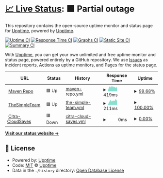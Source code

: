 # [📈 Live Status](https://upptime.github.io/upptime): <!--live status--> **🟧 Partial outage**

This repository contains the open-source uptime monitor and status page for [Upptime](https://upptime.js.org), powered by [Upptime](https://github.com/upptime/upptime).

[![Uptime CI](https://github.com/minemobs/uptime/workflows/Uptime%20CI/badge.svg)](https://github.com/minemobs/upptime/actions?query=workflow%3A%22Uptime+CI%22)
[![Response Time CI](https://github.com/minemobs/uptime/workflows/Response%20Time%20CI/badge.svg)](https://github.com/minemobs/upptime/actions?query=workflow%3A%22Response+Time+CI%22)
[![Graphs CI](https://github.com/minemobs/uptime/workflows/Graphs%20CI/badge.svg)](https://github.com/minemobs/upptime/actions?query=workflow%3A%22Graphs+CI%22)
[![Static Site CI](https://github.com/minemobs/uptime/workflows/Static%20Site%20CI/badge.svg)](https://github.com/minemobs/upptime/actions?query=workflow%3A%22Static+Site+CI%22)
[![Summary CI](https://github.com/minemobs/uptime/workflows/Summary%20CI/badge.svg)](https://github.com/minemobs/upptime/actions?query=workflow%3A%22Summary+CI%22)

With [Upptime](https://upptime.js.org), you can get your own unlimited and free uptime monitor and status page, powered entirely by a GitHub repository. We use [Issues](https://github.com/upptime/upptime/issues) as incident reports, [Actions](https://github.com/minemobs/upptime/actions) as uptime monitors, and [Pages](https://upptime.github.io/upptime) for the status page.

<!--start: status pages-->
<!-- This summary is generated by Upptime (https://github.com/upptime/upptime) -->
<!-- Do not edit this manually, your changes will be overwritten -->
<!-- prettier-ignore -->
| URL | Status | History | Response Time | Uptime |
| --- | ------ | ------- | ------------- | ------ |
| <img alt="" src="https://icons.duckduckgo.com/ip3/maven.thesimpleteam.net.ico" height="13"> [Maven Repo](https://maven.thesimpleteam.net) | 🟩 Up | [maven-repo.yml](https://github.com/Minemobs/upptime/commits/HEAD/history/maven-repo.yml) | <details><summary><img alt="Response time graph" src="./graphs/maven-repo/response-time-week.png" height="20"> 419ms</summary><br><a href="https://minemobs.github.io/upptime/history/maven-repo"><img alt="Response time 560" src="https://img.shields.io/endpoint?url=https%3A%2F%2Fraw.githubusercontent.com%2FMinemobs%2Fupptime%2FHEAD%2Fapi%2Fmaven-repo%2Fresponse-time.json"></a><br><a href="https://minemobs.github.io/upptime/history/maven-repo"><img alt="24-hour response time 372" src="https://img.shields.io/endpoint?url=https%3A%2F%2Fraw.githubusercontent.com%2FMinemobs%2Fupptime%2FHEAD%2Fapi%2Fmaven-repo%2Fresponse-time-day.json"></a><br><a href="https://minemobs.github.io/upptime/history/maven-repo"><img alt="7-day response time 419" src="https://img.shields.io/endpoint?url=https%3A%2F%2Fraw.githubusercontent.com%2FMinemobs%2Fupptime%2FHEAD%2Fapi%2Fmaven-repo%2Fresponse-time-week.json"></a><br><a href="https://minemobs.github.io/upptime/history/maven-repo"><img alt="30-day response time 409" src="https://img.shields.io/endpoint?url=https%3A%2F%2Fraw.githubusercontent.com%2FMinemobs%2Fupptime%2FHEAD%2Fapi%2Fmaven-repo%2Fresponse-time-month.json"></a><br><a href="https://minemobs.github.io/upptime/history/maven-repo"><img alt="1-year response time 565" src="https://img.shields.io/endpoint?url=https%3A%2F%2Fraw.githubusercontent.com%2FMinemobs%2Fupptime%2FHEAD%2Fapi%2Fmaven-repo%2Fresponse-time-year.json"></a></details> | <details><summary><a href="https://minemobs.github.io/upptime/history/maven-repo">99.68%</a></summary><a href="https://minemobs.github.io/upptime/history/maven-repo"><img alt="All-time uptime 92.34%" src="https://img.shields.io/endpoint?url=https%3A%2F%2Fraw.githubusercontent.com%2FMinemobs%2Fupptime%2FHEAD%2Fapi%2Fmaven-repo%2Fuptime.json"></a><br><a href="https://minemobs.github.io/upptime/history/maven-repo"><img alt="24-hour uptime 100.00%" src="https://img.shields.io/endpoint?url=https%3A%2F%2Fraw.githubusercontent.com%2FMinemobs%2Fupptime%2FHEAD%2Fapi%2Fmaven-repo%2Fuptime-day.json"></a><br><a href="https://minemobs.github.io/upptime/history/maven-repo"><img alt="7-day uptime 99.68%" src="https://img.shields.io/endpoint?url=https%3A%2F%2Fraw.githubusercontent.com%2FMinemobs%2Fupptime%2FHEAD%2Fapi%2Fmaven-repo%2Fuptime-week.json"></a><br><a href="https://minemobs.github.io/upptime/history/maven-repo"><img alt="30-day uptime 99.93%" src="https://img.shields.io/endpoint?url=https%3A%2F%2Fraw.githubusercontent.com%2FMinemobs%2Fupptime%2FHEAD%2Fapi%2Fmaven-repo%2Fuptime-month.json"></a><br><a href="https://minemobs.github.io/upptime/history/maven-repo"><img alt="1-year uptime 91.41%" src="https://img.shields.io/endpoint?url=https%3A%2F%2Fraw.githubusercontent.com%2FMinemobs%2Fupptime%2FHEAD%2Fapi%2Fmaven-repo%2Fuptime-year.json"></a></details>
| <img alt="" src="https://icons.duckduckgo.com/ip3/thesimpleteam.net.ico" height="13"> [TheSimpleTeam](https://thesimpleteam.net) | 🟩 Up | [the-simple-team.yml](https://github.com/Minemobs/upptime/commits/HEAD/history/the-simple-team.yml) | <details><summary><img alt="Response time graph" src="./graphs/the-simple-team/response-time-week.png" height="20"> 211ms</summary><br><a href="https://minemobs.github.io/upptime/history/the-simple-team"><img alt="Response time 181" src="https://img.shields.io/endpoint?url=https%3A%2F%2Fraw.githubusercontent.com%2FMinemobs%2Fupptime%2FHEAD%2Fapi%2Fthe-simple-team%2Fresponse-time.json"></a><br><a href="https://minemobs.github.io/upptime/history/the-simple-team"><img alt="24-hour response time 221" src="https://img.shields.io/endpoint?url=https%3A%2F%2Fraw.githubusercontent.com%2FMinemobs%2Fupptime%2FHEAD%2Fapi%2Fthe-simple-team%2Fresponse-time-day.json"></a><br><a href="https://minemobs.github.io/upptime/history/the-simple-team"><img alt="7-day response time 211" src="https://img.shields.io/endpoint?url=https%3A%2F%2Fraw.githubusercontent.com%2FMinemobs%2Fupptime%2FHEAD%2Fapi%2Fthe-simple-team%2Fresponse-time-week.json"></a><br><a href="https://minemobs.github.io/upptime/history/the-simple-team"><img alt="30-day response time 195" src="https://img.shields.io/endpoint?url=https%3A%2F%2Fraw.githubusercontent.com%2FMinemobs%2Fupptime%2FHEAD%2Fapi%2Fthe-simple-team%2Fresponse-time-month.json"></a><br><a href="https://minemobs.github.io/upptime/history/the-simple-team"><img alt="1-year response time 190" src="https://img.shields.io/endpoint?url=https%3A%2F%2Fraw.githubusercontent.com%2FMinemobs%2Fupptime%2FHEAD%2Fapi%2Fthe-simple-team%2Fresponse-time-year.json"></a></details> | <details><summary><a href="https://minemobs.github.io/upptime/history/the-simple-team">100.00%</a></summary><a href="https://minemobs.github.io/upptime/history/the-simple-team"><img alt="All-time uptime 99.43%" src="https://img.shields.io/endpoint?url=https%3A%2F%2Fraw.githubusercontent.com%2FMinemobs%2Fupptime%2FHEAD%2Fapi%2Fthe-simple-team%2Fuptime.json"></a><br><a href="https://minemobs.github.io/upptime/history/the-simple-team"><img alt="24-hour uptime 100.00%" src="https://img.shields.io/endpoint?url=https%3A%2F%2Fraw.githubusercontent.com%2FMinemobs%2Fupptime%2FHEAD%2Fapi%2Fthe-simple-team%2Fuptime-day.json"></a><br><a href="https://minemobs.github.io/upptime/history/the-simple-team"><img alt="7-day uptime 100.00%" src="https://img.shields.io/endpoint?url=https%3A%2F%2Fraw.githubusercontent.com%2FMinemobs%2Fupptime%2FHEAD%2Fapi%2Fthe-simple-team%2Fuptime-week.json"></a><br><a href="https://minemobs.github.io/upptime/history/the-simple-team"><img alt="30-day uptime 100.00%" src="https://img.shields.io/endpoint?url=https%3A%2F%2Fraw.githubusercontent.com%2FMinemobs%2Fupptime%2FHEAD%2Fapi%2Fthe-simple-team%2Fuptime-month.json"></a><br><a href="https://minemobs.github.io/upptime/history/the-simple-team"><img alt="1-year uptime 100.00%" src="https://img.shields.io/endpoint?url=https%3A%2F%2Fraw.githubusercontent.com%2FMinemobs%2Fupptime%2FHEAD%2Fapi%2Fthe-simple-team%2Fuptime-year.json"></a></details>
| <img alt="" src="https://icons.duckduckgo.com/ip3/citra.thesimpleteam.net.ico" height="13"> [Citra-CloudSaves](https://citra.thesimpleteam.net) | 🟥 Down | [citra-cloud-saves.yml](https://github.com/Minemobs/upptime/commits/HEAD/history/citra-cloud-saves.yml) | <details><summary><img alt="Response time graph" src="./graphs/citra-cloud-saves/response-time-week.png" height="20"> 0ms</summary><br><a href="https://minemobs.github.io/upptime/history/citra-cloud-saves"><img alt="Response time 530" src="https://img.shields.io/endpoint?url=https%3A%2F%2Fraw.githubusercontent.com%2FMinemobs%2Fupptime%2FHEAD%2Fapi%2Fcitra-cloud-saves%2Fresponse-time.json"></a><br><a href="https://minemobs.github.io/upptime/history/citra-cloud-saves"><img alt="24-hour response time 0" src="https://img.shields.io/endpoint?url=https%3A%2F%2Fraw.githubusercontent.com%2FMinemobs%2Fupptime%2FHEAD%2Fapi%2Fcitra-cloud-saves%2Fresponse-time-day.json"></a><br><a href="https://minemobs.github.io/upptime/history/citra-cloud-saves"><img alt="7-day response time 0" src="https://img.shields.io/endpoint?url=https%3A%2F%2Fraw.githubusercontent.com%2FMinemobs%2Fupptime%2FHEAD%2Fapi%2Fcitra-cloud-saves%2Fresponse-time-week.json"></a><br><a href="https://minemobs.github.io/upptime/history/citra-cloud-saves"><img alt="30-day response time 0" src="https://img.shields.io/endpoint?url=https%3A%2F%2Fraw.githubusercontent.com%2FMinemobs%2Fupptime%2FHEAD%2Fapi%2Fcitra-cloud-saves%2Fresponse-time-month.json"></a><br><a href="https://minemobs.github.io/upptime/history/citra-cloud-saves"><img alt="1-year response time 528" src="https://img.shields.io/endpoint?url=https%3A%2F%2Fraw.githubusercontent.com%2FMinemobs%2Fupptime%2FHEAD%2Fapi%2Fcitra-cloud-saves%2Fresponse-time-year.json"></a></details> | <details><summary><a href="https://minemobs.github.io/upptime/history/citra-cloud-saves">0.00%</a></summary><a href="https://minemobs.github.io/upptime/history/citra-cloud-saves"><img alt="All-time uptime 83.45%" src="https://img.shields.io/endpoint?url=https%3A%2F%2Fraw.githubusercontent.com%2FMinemobs%2Fupptime%2FHEAD%2Fapi%2Fcitra-cloud-saves%2Fuptime.json"></a><br><a href="https://minemobs.github.io/upptime/history/citra-cloud-saves"><img alt="24-hour uptime 0.00%" src="https://img.shields.io/endpoint?url=https%3A%2F%2Fraw.githubusercontent.com%2FMinemobs%2Fupptime%2FHEAD%2Fapi%2Fcitra-cloud-saves%2Fuptime-day.json"></a><br><a href="https://minemobs.github.io/upptime/history/citra-cloud-saves"><img alt="7-day uptime 0.00%" src="https://img.shields.io/endpoint?url=https%3A%2F%2Fraw.githubusercontent.com%2FMinemobs%2Fupptime%2FHEAD%2Fapi%2Fcitra-cloud-saves%2Fuptime-week.json"></a><br><a href="https://minemobs.github.io/upptime/history/citra-cloud-saves"><img alt="30-day uptime 0.00%" src="https://img.shields.io/endpoint?url=https%3A%2F%2Fraw.githubusercontent.com%2FMinemobs%2Fupptime%2FHEAD%2Fapi%2Fcitra-cloud-saves%2Fuptime-month.json"></a><br><a href="https://minemobs.github.io/upptime/history/citra-cloud-saves"><img alt="1-year uptime 67.75%" src="https://img.shields.io/endpoint?url=https%3A%2F%2Fraw.githubusercontent.com%2FMinemobs%2Fupptime%2FHEAD%2Fapi%2Fcitra-cloud-saves%2Fuptime-year.json"></a></details>

<!--end: status pages-->

[**Visit our status website →**](https://minemobs.github.io/upptime)

## 📄 License

- Powered by: [Upptime](https://github.com/upptime/upptime)
- Code: [MIT](./LICENSE) © [Upptime](https://upptime.js.org)
- Data in the `./history` directory: [Open Database License](https://opendatacommons.org/licenses/odbl/1-0/)
